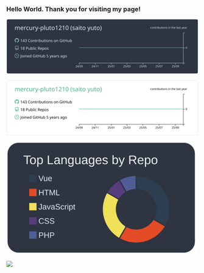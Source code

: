 ### Hello World. Thank you for visiting my page!

[![](https://raw.githubusercontent.com/mercury-pluto1210/mercury-pluto1210/main/profile-summary-card-output/nord_dark/0-profile-details.svg)](https://github.com/vn7n24fzkq/github-profile-summary-cards)

[![](https://raw.githubusercontent.com/mercury-pluto1210/mercury-pluto1210/main/profile-summary-card-output/vue/0-profile-details.svg)](https://github.com/vn7n24fzkq/github-profile-summary-cards)

[![](https://raw.githubusercontent.com/mercury-pluto1210/mercury-pluto1210/main/profile-summary-card-output/nord_dark/1-repos-per-language.svg)](https://github.com/vn7n24fzkq/github-profile-summary-cards)

![](https://komarev.com/ghpvc/?username=mercury-pluto1210&color=green)

<!--
**mercury-pluto1210/mercury-pluto1210** is a ✨ _special_ ✨ repository because its `README.md` (this file) appears on your GitHub profile.

Here are some ideas to get you started:

- 🔭 I’m currently working on ...
- 🌱 I’m currently learning ...
- 👯 I’m looking to collaborate on ...
- 🤔 I’m looking for help with ...
- 💬 Ask me about ...
- 📫 How to reach me: ...
- 😄 Pronouns: ...
- ⚡ Fun fact: ...
-->

